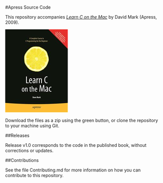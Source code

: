 #Apress Source Code

This repository accompanies [*Learn C on the Mac*](http://www.apress.com/9781430218098) by David Mark (Apress, 2009).

![Cover image](9781430218098.jpg)

Download the files as a zip using the green button, or clone the repository to your machine using Git.

##Releases

Release v1.0 corresponds to the code in the published book, without corrections or updates.

##Contributions

See the file Contributing.md for more information on how you can contribute to this repository.
